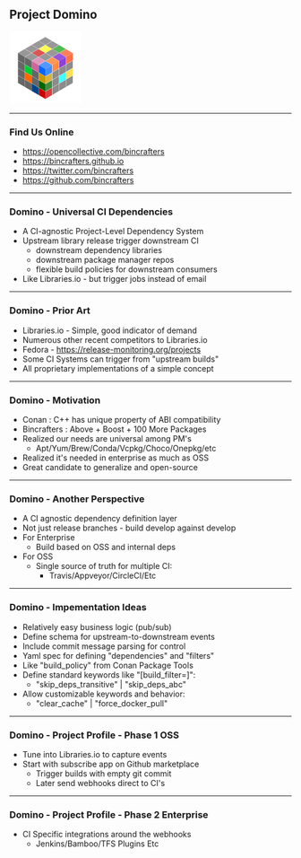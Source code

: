 ## Project Domino

![Image](./assets/BcCube128.png)

---
### Find Us Online

* https://opencollective.com/bincrafters
* https://bincrafters.github.io
* https://twitter.com/bincrafters
* https://github.com/bincrafters

---
### Domino - Universal CI Dependencies
* A CI-agnostic Project-Level Dependency System
* Upstream library release trigger downstream CI 
	* downstream dependency libraries
	* downstream package manager repos
	* flexible build policies for downstream consumers 
* Like Libraries.io - but trigger jobs instead of email

---
### Domino - Prior Art
* Libraries.io - Simple, good indicator of demand
* Numerous other recent competitors to Libraries.io
* Fedora - https://release-monitoring.org/projects
* Some CI Systems can trigger from "upstream builds"
* All proprietary implementations of a simple concept

---
### Domino - Motivation
* Conan : C++ has unique property of ABI compatibility 
* Bincrafters : Above + Boost + 100 More Packages
* Realized our needs are universal among PM's
	* Apt/Yum/Brew/Conda/Vcpkg/Choco/Onepkg/etc
* Realized it's needed in enterprise as much as OSS
* Great candidate to generalize and open-source

---
### Domino - Another Perspective
* A CI agnostic dependency definition layer
* Not just release branches - build develop against develop
* For Enterprise
	* Build based on OSS and internal deps
* For OSS
	* Single source of truth for multiple CI:
		* Travis/Appveyor/CircleCI/Etc

---
### Domino - Impementation Ideas
* Relatively easy business logic (pub/sub)
* Define schema for upstream-to-downstream events
* Include commit message parsing for control 
* Yaml spec for defining "dependencies" and "filters"
* Like "build_policy" from Conan Package Tools
* Define standard keywords like "[build_filter=]":
	* "skip_deps_transitive" | "skip_deps_abc"
* Allow customizable keywords and behavior:
	* "clear_cache" | "force_docker_pull"

---
### Domino - Project Profile - Phase 1 OSS
* Tune into Libraries.io to capture events
* Start with subscribe app on Github marketplace 
	* Trigger builds with empty git commit
	* Later send webhooks direct to CI's
---
	
### Domino - Project Profile - Phase 2 Enterprise
* CI Specific integrations around the webhooks
	* Jenkins/Bamboo/TFS Plugins Etc
	
